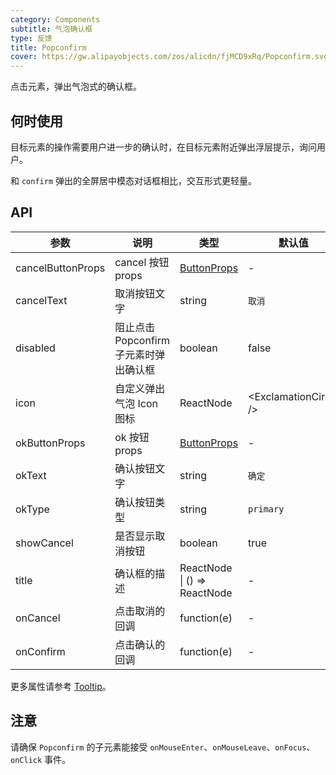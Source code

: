 ```yaml
---
category: Components
subtitle: 气泡确认框
type: 反馈
title: Popconfirm
cover: https://gw.alipayobjects.com/zos/alicdn/fjMCD9xRq/Popconfirm.svg
---
```


点击元素，弹出气泡式的确认框。

## 何时使用

目标元素的操作需要用户进一步的确认时，在目标元素附近弹出浮层提示，询问用户。

和 `confirm` 弹出的全屏居中模态对话框相比，交互形式更轻量。

## API

| 参数 | 说明 | 类型 | 默认值 | 版本 |
| --- | --- | --- | --- | --- |
| cancelButtonProps | cancel 按钮 props | [ButtonProps](/components/button/#API) | - |  |
| cancelText | 取消按钮文字 | string | `取消` |  |
| disabled | 阻止点击 Popconfirm 子元素时弹出确认框 | boolean | false |  |
| icon | 自定义弹出气泡 Icon 图标 | ReactNode | &lt;ExclamationCircle /> |  |
| okButtonProps | ok 按钮 props | [ButtonProps](/components/button/#API) | - |  |
| okText | 确认按钮文字 | string | `确定` |  |
| okType | 确认按钮类型 | string | `primary` |  |
| showCancel | 是否显示取消按钮 | boolean | true | 4.17.0 |
| title | 确认框的描述 | ReactNode \| () => ReactNode | - |  |
| onCancel | 点击取消的回调 | function(e) | - |  |
| onConfirm | 点击确认的回调 | function(e) | - |  |

更多属性请参考 [Tooltip](/components/tooltip/#API)。

## 注意

请确保 `Popconfirm` 的子元素能接受 `onMouseEnter`、`onMouseLeave`、`onFocus`、`onClick` 事件。
